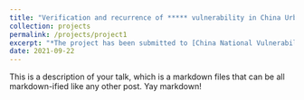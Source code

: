 ```yaml
---
title: "Verification and recurrence of ***** vulnerability in China Urban Rail Transit"
collection: projects
permalink: /projects/project1
excerpt: "*The project has been submitted to [China National Vulnerability Database of Information Security](https://www.cnnvd.org.cn/home/childHome), numbered: CNNVD-202204-3571*"
date: 2021-09-22
---
```


This is a description of your talk, which is a markdown files that can be all markdown-ified like any other post. Yay markdown!
